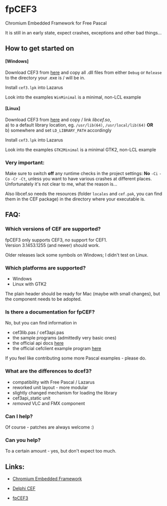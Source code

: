 fpCEF3
======

Chromium Embedded Framework for Free Pascal

It is still in an early state, expect crashes, exceptions and other bad things...

## How to get started on
#### [Windows]
Download CEF3 from [here][1] and copy all .dll files from either `Debug` or `Release` to the directory your .exe is / will be in.

Install `cef3.lpk` into Lazarus

Look into the examples
`WinMinimal` is a minimal, non-LCL example

#### [Linux]
Download CEF3 from [here][1] and copy / link _libcef.so_,  
  a) to a default library location, eg. `/usr/lib(64)`, `/usr/local/lib(64)` __OR__  
  b) somewhere and set `LD_LIBRARY_PATH` accordingly

Install `cef3.lpk` into Lazarus

Look into the examples
`GTK2Minimal` is a minimal GTK2, non-LCL example

### Very important:
Make sure to switch **off** any runtime checks in the project settings:
**No** `-Ci` `-Co` `-Cr` `-Ct`, unless you want to have various crashes at different places.
Unfortunately it's not clear to me, what the reason is...

Also libcef.so needs the resources (folder `locales` and `cef.pak`, you can find them in the CEF package) in the directory where your executable is.


## FAQ:
### Which versions of CEF are supported?

fpCEF3 only supports CEF3, *no* support for CEF1.  
Version 3.1453.1255 (and newer) should work.

Older releases lack some symbols on Windows; I didn't test on Linux.

### Which platforms are supported?

- Windows
- Linux with GTK2

The plain header should be ready for Mac (maybe with small changes), but the component needs to be adopted.


### Is there a documentation for fpCEF?
No, but you can find information in

- cef3lib.pas / cef3api.pas
- the sample programs (admittedly very basic ones)
- the official api docs [here][2]
- the official cefclient example program [here][3]

If you feel like contributing some more Pascal examples - please do.

### What are the differences to dcef3?
- compatibility with Free Pascal / Lazarus
- reworked unit layout - more modular
- slightly changed mechanism for loading the library
- cef3api_static unit
- _removed_ VLC and FMX component

### Can I help?
Of course - patches are always welcome :)

### Can you help?
To a certain amount - yes, but don't expect too much.

## Links:
 *  [Chromium Embedded Framework](http://code.google.com/p/chromiumembedded)
 *  [Delphi CEF](http://code.google.com/p/dcef3)

 *  [fpCEF3](http://github.com/dliw/fpCEF3)

[1]:http://www.magpcss.net/cef_downloads
[2]:http://magpcss.org/ceforum/apidocs3/
[3]:http://code.google.com/p/chromiumembedded/source/browse/#svn%2Ftrunk%2Fcef3%2Ftests%2Fcefclient